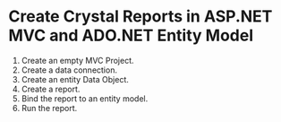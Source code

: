 # Create Crystal Reports in ASP.NET MVC and ADO.NET Entity Model
1. Create an empty MVC Project.
2. Create a data connection.
3. Create an entity Data Object.
4. Create a report.
5. Bind the report to an entity model.
6. Run the report.
